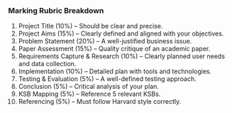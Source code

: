 ### Marking Rubric Breakdown 

1. Project Title (10%) – Should be clear and precise. 
2. Project Aims (15%) – Clearly defined and aligned with your objectives. 
3. Problem Statement (20%) – A well-justified business issue. 
4. Paper Assessment (15%) – Quality critique of an academic paper. 
5. Requirements Capture & Research (10%) – Clearly planned user needs and data collection. 
6. Implementation (10%) – Detailed plan with tools and technologies. 
7. Testing & Evaluation (5%) – A well-defined testing approach. 
8. Conclusion (5%) – Critical analysis of your plan. 
9. KSB Mapping (5%) – Reference 5 relevant KSBs. 
10. Referencing (5%) – Must follow Harvard style correctly. 
